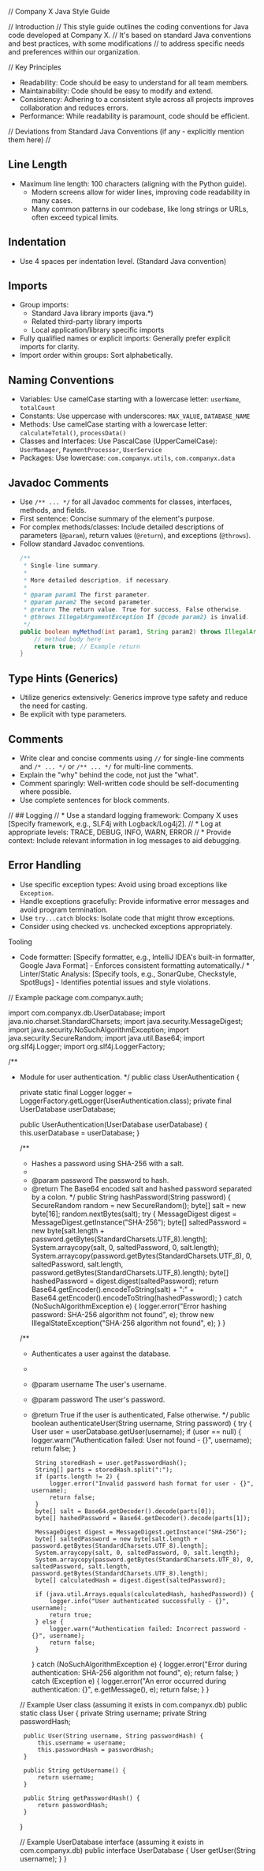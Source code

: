 // Company X Java Style Guide

// Introduction
// This style guide outlines the coding conventions for Java code developed at Company X.
// It's based on standard Java conventions and best practices, with some modifications
// to address specific needs and preferences within our organization.

// Key Principles
 * Readability: Code should be easy to understand for all team members.
 * Maintainability: Code should be easy to modify and extend.
 * Consistency: Adhering to a consistent style across all projects improves collaboration and reduces errors.
 * Performance: While readability is paramount, code should be efficient.

// Deviations from Standard Java Conventions (if any - explicitly mention them here)
//
 ## Line Length
 * Maximum line length: 100 characters (aligning with the Python guide).
     * Modern screens allow for wider lines, improving code readability in many cases.
     * Many common patterns in our codebase, like long strings or URLs, often exceed typical limits.

 ## Indentation
 * Use 4 spaces per indentation level. (Standard Java convention)

 ## Imports
 * Group imports:
     * Standard Java library imports (java.*)
     * Related third-party library imports
     * Local application/library specific imports
 * Fully qualified names or explicit imports: Generally prefer explicit imports for clarity.
 * Import order within groups: Sort alphabetically.

 ## Naming Conventions
 * Variables: Use camelCase starting with a lowercase letter: `userName`, `totalCount`
 * Constants: Use uppercase with underscores: `MAX_VALUE`, `DATABASE_NAME`
 * Methods: Use camelCase starting with a lowercase letter: `calculateTotal()`, `processData()`
 * Classes and Interfaces: Use PascalCase (UpperCamelCase): `UserManager`, `PaymentProcessor`, `UserService`
 * Packages: Use lowercase: `com.companyx.utils`, `com.companyx.data`

 ## Javadoc Comments
 * Use `/** ... */` for all Javadoc comments for classes, interfaces, methods, and fields.
 * First sentence: Concise summary of the element's purpose.
 * For complex methods/classes: Include detailed descriptions of parameters (`@param`),
   return values (`@return`), and exceptions (`@throws`).
 * Follow standard Javadoc conventions.
   ```java
   /**
    * Single-line summary.
    *
    * More detailed description, if necessary.
    *
    * @param param1 The first parameter.
    * @param param2 The second parameter.
    * @return The return value. True for success, False otherwise.
    * @throws IllegalArgumentException If {@code param2} is invalid.
    */
   public boolean myMethod(int param1, String param2) throws IllegalArgumentException {
       // method body here
       return true; // Example return
   }
   ```

 ## Type Hints (Generics)
 * Utilize generics extensively: Generics improve type safety and reduce the need for casting.
 * Be explicit with type parameters.

 ## Comments
 * Write clear and concise comments using `//` for single-line comments and `/* ... */` or
   `/** ... */` for multi-line comments.
 * Explain the "why" behind the code, not just the "what".
 * Comment sparingly: Well-written code should be self-documenting where possible.
 * Use complete sentences for block comments.

// ## Logging
// * Use a standard logging framework: Company X uses [Specify framework, e.g., SLF4j with Logback/Log4j2].
// * Log at appropriate levels: TRACE, DEBUG, INFO, WARN, ERROR
// * Provide context: Include relevant information in log messages to aid debugging.

 ## Error Handling
 * Use specific exception types: Avoid using broad exceptions like `Exception`.
 * Handle exceptions gracefully: Provide informative error messages and avoid program termination.
 * Use `try...catch` blocks: Isolate code that might throw exceptions.
 * Consider using checked vs. unchecked exceptions appropriately.

 Tooling
 * Code formatter: [Specify formatter, e.g., IntelliJ IDEA's built-in formatter, Google Java Format] - Enforces consistent formatting automatically./ * Linter/Static Analysis: [Specify tools, e.g., SonarQube, Checkstyle, SpotBugs] - Identifies potential issues and style violations.

// Example
package com.companyx.auth;

import com.companyx.db.UserDatabase;
import java.nio.charset.StandardCharsets;
import java.security.MessageDigest;
import java.security.NoSuchAlgorithmException;
import java.security.SecureRandom;
import java.util.Base64;
import org.slf4j.Logger;
import org.slf4j.LoggerFactory;

/**
 * Module for user authentication.
 */
public class UserAuthentication {

    private static final Logger logger = LoggerFactory.getLogger(UserAuthentication.class);
    private final UserDatabase userDatabase;

    public UserAuthentication(UserDatabase userDatabase) {
        this.userDatabase = userDatabase;
    }

    /**
     * Hashes a password using SHA-256 with a salt.
     *
     * @param password The password to hash.
     * @return The Base64 encoded salt and hashed password separated by a colon.
     */
    public String hashPassword(String password) {
        SecureRandom random = new SecureRandom();
        byte[] salt = new byte[16];
        random.nextBytes(salt);
        try {
            MessageDigest digest = MessageDigest.getInstance("SHA-256");
            byte[] saltedPassword = new byte[salt.length + password.getBytes(StandardCharsets.UTF_8).length];
            System.arraycopy(salt, 0, saltedPassword, 0, salt.length);
            System.arraycopy(password.getBytes(StandardCharsets.UTF_8), 0, saltedPassword, salt.length, password.getBytes(StandardCharsets.UTF_8).length);
            byte[] hashedPassword = digest.digest(saltedPassword);
            return Base64.getEncoder().encodeToString(salt) + ":" + Base64.getEncoder().encodeToString(hashedPassword);
        } catch (NoSuchAlgorithmException e) {
            logger.error("Error hashing password: SHA-256 algorithm not found", e);
            throw new IllegalStateException("SHA-256 algorithm not found", e);
        }
    }

    /**
     * Authenticates a user against the database.
     *
     * @param username The user's username.
     * @param password The user's password.
     * @return True if the user is authenticated, False otherwise.
     */
    public boolean authenticateUser(String username, String password) {
        try {
            User user = userDatabase.getUser(username);
            if (user == null) {
                logger.warn("Authentication failed: User not found - {}", username);
                return false;
            }

            String storedHash = user.getPasswordHash();
            String[] parts = storedHash.split(":");
            if (parts.length != 2) {
                logger.error("Invalid password hash format for user - {}", username);
                return false;
            }
            byte[] salt = Base64.getDecoder().decode(parts[0]);
            byte[] hashedPassword = Base64.getDecoder().decode(parts[1]);

            MessageDigest digest = MessageDigest.getInstance("SHA-256");
            byte[] saltedPassword = new byte[salt.length + password.getBytes(StandardCharsets.UTF_8).length];
            System.arraycopy(salt, 0, saltedPassword, 0, salt.length);
            System.arraycopy(password.getBytes(StandardCharsets.UTF_8), 0, saltedPassword, salt.length, password.getBytes(StandardCharsets.UTF_8).length);
            byte[] calculatedHash = digest.digest(saltedPassword);

            if (java.util.Arrays.equals(calculatedHash, hashedPassword)) {
                logger.info("User authenticated successfully - {}", username);
                return true;
            } else {
                logger.warn("Authentication failed: Incorrect password - {}", username);
                return false;
            }
        } catch (NoSuchAlgorithmException e) {
            logger.error("Error during authentication: SHA-256 algorithm not found", e);
            return false;
        } catch (Exception e) {
            logger.error("An error occurred during authentication: {}", e.getMessage(), e);
            return false;
        }
    }

    // Example User class (assuming it exists in com.companyx.db)
    public static class User {
        private String username;
        private String passwordHash;

        public User(String username, String passwordHash) {
            this.username = username;
            this.passwordHash = passwordHash;
        }

        public String getUsername() {
            return username;
        }

        public String getPasswordHash() {
            return passwordHash;
        }
    }

    // Example UserDatabase interface (assuming it exists in com.companyx.db)
    public interface UserDatabase {
        User getUser(String username);
    }
}
